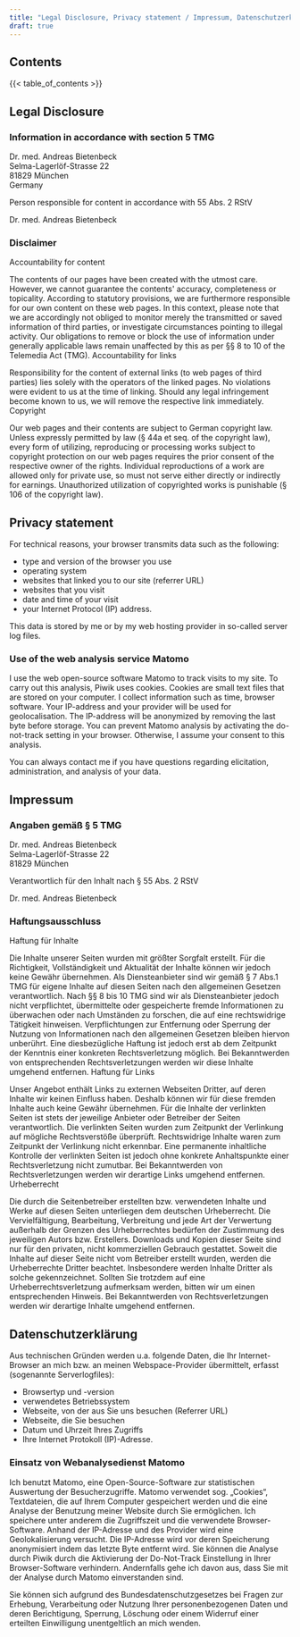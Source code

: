 ```yaml
---
title: "Legal Disclosure, Privacy statement / Impressum, Datenschutzerklärung"
draft: true
---
```


## Contents

{{< table_of_contents >}}


## Legal Disclosure

### Information in accordance with section 5 TMG

Dr. med. Andreas Bietenbeck  
Selma-Lagerlöf-Strasse 22  
81829 München  
Germany  

Person responsible for content in accordance with 55 Abs. 2 RStV

Dr. med. Andreas Bietenbeck

### Disclaimer
Accountability for content

The contents of our pages have been created with the utmost care. However, we cannot guarantee the contents' accuracy, completeness or topicality. According to statutory provisions, we are furthermore responsible for our own content on these web pages. In this context, please note that we are accordingly not obliged to monitor merely the transmitted or saved information of third parties, or investigate circumstances pointing to illegal activity. Our obligations to remove or block the use of information under generally applicable laws remain unaffected by this as per §§ 8 to 10 of the Telemedia Act (TMG).
Accountability for links

Responsibility for the content of external links (to web pages of third parties) lies solely with the operators of the linked pages. No violations were evident to us at the time of linking. Should any legal infringement become known to us, we will remove the respective link immediately.
Copyright

Our web pages and their contents are subject to German copyright law. Unless expressly permitted by law (§ 44a et seq. of the copyright law), every form of utilizing, reproducing or processing works subject to copyright protection on our web pages requires the prior consent of the respective owner of the rights. Individual reproductions of a work are allowed only for private use, so must not serve either directly or indirectly for earnings. Unauthorized utilization of copyrighted works is punishable (§ 106 of the copyright law).

## Privacy statement

For technical reasons, your browser transmits data such as the following:

* type and version of the browser you use
* operating system
* websites that linked you to our site (referrer URL)
* websites that you visit
* date and time of your visit
* your Internet Protocol (IP) address.

This data is stored by me or by my web hosting provider in so-called server log files.

### Use of the web analysis service Matomo
I use the web open-source software Matomo to track visits to my site. To carry out this analysis, Piwik uses cookies. Cookies are small text files that are stored on your computer. I collect information such as time, browser software. Your IP-address and your provider will be used for geolocalisation. The IP-address will be anonymized by removing the last byte before storage. You can prevent Matomo analysis by activating the do-not-track setting in your browser. Otherwise, I assume your consent to this analysis.

You can always contact me if you have questions regarding elicitation, administration, and analysis of your data.

 
## Impressum
### Angaben gemäß § 5 TMG

Dr. med. Andreas Bietenbeck  
Selma-Lagerlöf-Strasse 22  
81829 München  

Verantwortlich für den Inhalt nach § 55 Abs. 2 RStV

Dr. med. Andreas Bietenbeck

### Haftungsausschluss
Haftung für Inhalte

Die Inhalte unserer Seiten wurden mit größter Sorgfalt erstellt. Für die Richtigkeit, Vollständigkeit und Aktualität der Inhalte können wir jedoch keine Gewähr übernehmen. Als Diensteanbieter sind wir gemäß § 7 Abs.1 TMG für eigene Inhalte auf diesen Seiten nach den allgemeinen Gesetzen verantwortlich. Nach §§ 8 bis 10 TMG sind wir als Diensteanbieter jedoch nicht verpflichtet, übermittelte oder gespeicherte fremde Informationen zu überwachen oder nach Umständen zu forschen, die auf eine rechtswidrige Tätigkeit hinweisen. Verpflichtungen zur Entfernung oder Sperrung der Nutzung von Informationen nach den allgemeinen Gesetzen bleiben hiervon unberührt. Eine diesbezügliche Haftung ist jedoch erst ab dem Zeitpunkt der Kenntnis einer konkreten Rechtsverletzung möglich. Bei Bekanntwerden von entsprechenden Rechtsverletzungen werden wir diese Inhalte umgehend entfernen.
Haftung für Links

Unser Angebot enthält Links zu externen Webseiten Dritter, auf deren Inhalte wir keinen Einfluss haben. Deshalb können wir für diese fremden Inhalte auch keine Gewähr übernehmen. Für die Inhalte der verlinkten Seiten ist stets der jeweilige Anbieter oder Betreiber der Seiten verantwortlich. Die verlinkten Seiten wurden zum Zeitpunkt der Verlinkung auf mögliche Rechtsverstöße überprüft. Rechtswidrige Inhalte waren zum Zeitpunkt der Verlinkung nicht erkennbar. Eine permanente inhaltliche Kontrolle der verlinkten Seiten ist jedoch ohne konkrete Anhaltspunkte einer Rechtsverletzung nicht zumutbar. Bei Bekanntwerden von Rechtsverletzungen werden wir derartige Links umgehend entfernen.
Urheberrecht

Die durch die Seitenbetreiber erstellten bzw. verwendeten Inhalte und Werke auf diesen Seiten unterliegen dem deutschen Urheberrecht. Die Vervielfältigung, Bearbeitung, Verbreitung und jede Art der Verwertung außerhalb der Grenzen des Urheberrechtes bedürfen der Zustimmung des jeweiligen Autors bzw. Erstellers. Downloads und Kopien dieser Seite sind nur für den privaten, nicht kommerziellen Gebrauch gestattet. Soweit die Inhalte auf dieser Seite nicht vom Betreiber erstellt wurden, werden die Urheberrechte Dritter beachtet. Insbesondere werden Inhalte Dritter als solche gekennzeichnet. Sollten Sie trotzdem auf eine Urheberrechtsverletzung aufmerksam werden, bitten wir um einen entsprechenden Hinweis. Bei Bekanntwerden von Rechtsverletzungen werden wir derartige Inhalte umgehend entfernen.

## Datenschutzerklärung

Aus technischen Gründen werden u.a. folgende Daten, die Ihr Internet-Browser an mich bzw. an meinen Webspace-Provider übermittelt, erfasst (sogenannte Serverlogfiles):

* Browsertyp und -version
* verwendetes Betriebssystem
* Webseite, von der aus Sie uns besuchen (Referrer URL)
* Webseite, die Sie besuchen
* Datum und Uhrzeit Ihres Zugriffs
* Ihre Internet Protokoll (IP)-Adresse.

### Einsatz von Webanalysedienst Matomo
Ich benutzt Matomo, eine Open-Source-Software zur statistischen Auswertung der Besucherzugriffe. Matomo verwendet sog. „Cookies“, Textdateien, die auf Ihrem Computer gespeichert werden und die eine Analyse der Benutzung meiner Website durch Sie ermöglichen. Ich speichere unter anderem die Zugriffszeit und die verwendete Browser-Software. Anhand der IP-Adresse und des Provider wird eine Geolokalisierung versucht. Die IP-Adresse wird vor deren Speicherung anonymisiert indem das letzte Byte entfernt wird. Sie können die Analyse durch Piwik durch die Aktivierung der Do-Not-Track Einstellung in Ihrer Browser-Software verhindern. Andernfalls gehe ich davon aus, dass Sie mit der Analyse durch Matomo einverstanden sind.

Sie können sich aufgrund des Bundesdatenschutzgesetzes bei Fragen zur Erhebung, Verarbeitung oder Nutzung Ihrer personenbezogenen Daten und deren Berichtigung, Sperrung, Löschung oder einem Widerruf einer erteilten Einwilligung unentgeltlich an mich wenden.